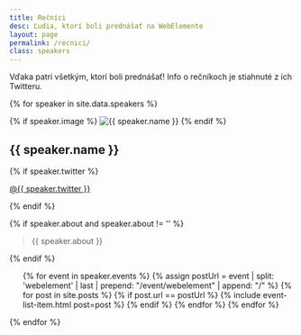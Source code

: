 ```yaml
---
title: Rečníci
desc: Ľudia, ktorí boli prednášať na WebElemente
layout: page
permalink: /recnici/
class: speakers
---
```


Vďaka patrí všetkým, ktorí boli prednášať! Info o rečníkoch je stiahnuté z ich Twitteru.

{% for speaker in site.data.speakers %}
<div class="speaker">

{% if speaker.image %}
    <img src="{{ speaker.image | prepend: site.baseurl }}" alt="{{ speaker.name }}" class="img-circle">
{% endif %}

<h2 id="{{ speaker._id }}">{{ speaker.name }}</h2>

{% if speaker.twitter %}
    <p>
        <a href="https://twitter.com/{{ speaker.twitter }}"
           title="{{ speaker.name }} - Twitter"
           target="_blank">@{{ speaker.twitter }}</a>
    </p>
{% endif %}

{% if speaker.about and speaker.about != '' %}
    <blockquote class="text-muted">{{ speaker.about }}</blockquote>
{% endif %}

<ul>
{% for event in speaker.events %}
    {% assign postUrl = event | split: 'webelement' | last | prepend: "/event/webelement" | append: "/" %}
    {% for post in site.posts %}
        {% if post.url == postUrl %}
            {% include event-list-item.html post=post %}
        {% endif %}
    {% endfor %}
{% endfor %}
</ul>

</div>
{% endfor %}